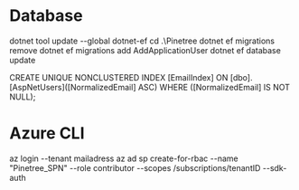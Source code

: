 # Database 
dotnet tool update --global dotnet-ef
cd .\Pinetree
dotnet ef migrations remove
dotnet ef migrations add AddApplicationUser
dotnet ef database update

CREATE UNIQUE NONCLUSTERED INDEX [EmailIndex]
    ON [dbo].[AspNetUsers]([NormalizedEmail] ASC) WHERE ([NormalizedEmail] IS NOT NULL);

# Azure CLI
az login --tenant mailadress
az ad sp create-for-rbac --name "Pinetree_SPN" --role contributor --scopes /subscriptions/tenantID --sdk-auth

